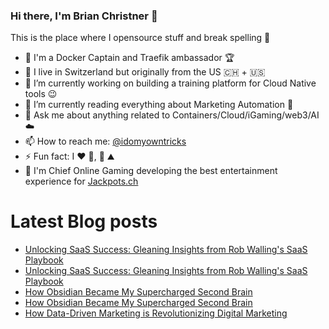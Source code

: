 ### Hi there, I'm Brian Christner 👋
This is the place where I opensource stuff and break spelling :rofl:

- 🐳 I'm a Docker Captain and Traefik ambassador :trophy:
- 📍 I live in Switzerland but originally from the US :switzerland: + :us:
- 🔭 I’m currently working on building a training platform for Cloud Native tools :wink:
- 🌱 I’m currently reading everything about Marketing Automation :book:
- 💬 Ask me about anything related to Containers/Cloud/iGaming/web3/AI :cloud:
- 📫 How to reach me: [@idomyowntricks](https://twitter.com/idomyowntricks)
- ⚡ Fun fact: I :heart: :bicyclist:, :ski: :mountain:
- 🎰 I'm Chief Online Gaming developing the best entertainment experience for [Jackpots.ch](https://www.jackpots.ch/)

# Latest Blog posts
<!-- BLOG-POST-LIST:START -->
- [Unlocking SaaS Success: Gleaning Insights from Rob Walling&#39;s SaaS Playbook](https://dev.to/vegasbrianc/unlocking-saas-success-gleaning-insights-from-rob-wallings-saas-playbook-4f99)
- [Unlocking SaaS Success: Gleaning Insights from Rob Walling&#39;s SaaS Playbook](https://brianchristner.io/unlocking-saas-success-gleaning-insights-from-rob-wallings-saas-playbook/)
- [How Obsidian Became My Supercharged Second Brain](https://dev.to/vegasbrianc/how-obsidian-became-my-supercharged-second-brain-371)
- [How Obsidian Became My Supercharged Second Brain](https://brianchristner.io/how-obsidian-became-my-supercharged-second-brain/)
- [How Data-Driven Marketing is Revolutionizing Digital Marketing](https://brianchristner.io/how-data-driven-marketing-is-revolutionizing-digital-marketing/)
<!-- BLOG-POST-LIST:END -->

